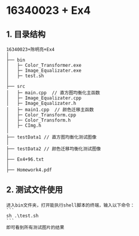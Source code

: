 # 16340023 + Ex4

## 1. 目录结构
	16340023+陈明亮+Ex4
	│ 
	├── bin
	│   ├─ Color_Transformer.exe
	│   ├─ Image_Equalizater.exe
	│	├─ test.sh
	│
	├── src
	│   ├─ main.cpp  // 直方图均衡化主函数
	│   ├─ Image_Equalizater.cpp
	│	├─ Image_Equalizater.h
	│	├─ main1.cpp  // 颜色迁移主函数
	│	├─ Color_Transform.cpp
	│	├─ Color_Transform.h
	│	├─ CImg.h
	│
	├── testData1 // 直方图均衡化测试图像
	│
	├── testData2 // 颜色迁移均衡化测试图像
	│
	├── Ex4+96.txt
	│
	├── Homework4.pdf

## 2. 测试文件使用
	进入bin文件夹，打开能执行shell脚本的终端，输入以下命令：
	```
	sh .\test.sh
	```
	即可看到所有测试图片的结果